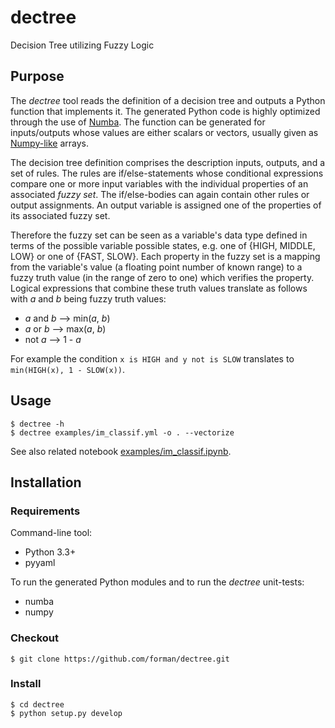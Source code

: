 # dectree
Decision Tree utilizing Fuzzy Logic

## Purpose

The *dectree* tool reads the definition of a decision tree and outputs a Python function that implements it.
The generated Python code is highly optimized through the use of [Numba](https://numba.pydata.org/). The 
function can be generated for inputs/outputs whose values are either scalars or vectors, usually given as 
[Numpy-like](https://docs.scipy.org/doc/numpy/reference/arrays.ndarray.html) arrays.

The decision tree definition comprises the description inputs, outputs, and a set of rules.
The rules are if/else-statements whose conditional expressions compare one or more input variables with 
the individual properties of an associated *fuzzy set*. The if/else-bodies can again contain other rules
or output assignments. An output variable is assigned one of the properties of its associated fuzzy set.

Therefore the fuzzy set can be seen as a variable's data type defined in terms of the possible
variable possible states, e.g. one of {HIGH, MIDDLE, LOW} or one of {FAST, SLOW}. Each property in the fuzzy set
is a mapping from the variable's value (a floating point number of known range) to a fuzzy truth value 
(in the range of zero to one) which verifies the property. Logical expressions that combine these truth 
values translate as follows with *a* and *b* being fuzzy truth values:

* *a* and *b* --> min(*a*, *b*)
* *a* or *b* --> max(*a*, *b*)
* not *a* --> 1 - *a*

For example the condition `x is HIGH and y not is SLOW` translates to `min(HIGH(x), 1 - SLOW(x))`.   

## Usage

    $ dectree -h
    $ dectree examples/im_classif.yml -o . --vectorize 
    
See also related notebook
[examples/im_classif.ipynb](https://github.com/forman/dectree/blob/master/examples/im_classif.ipynb).

## Installation

### Requirements

Command-line tool:

* Python 3.3+
* pyyaml

To run the generated Python modules and to run the *dectree* unit-tests:

* numba
* numpy


### Checkout
    
    $ git clone https://github.com/forman/dectree.git
    
### Install

    $ cd dectree
    $ python setup.py develop
    
